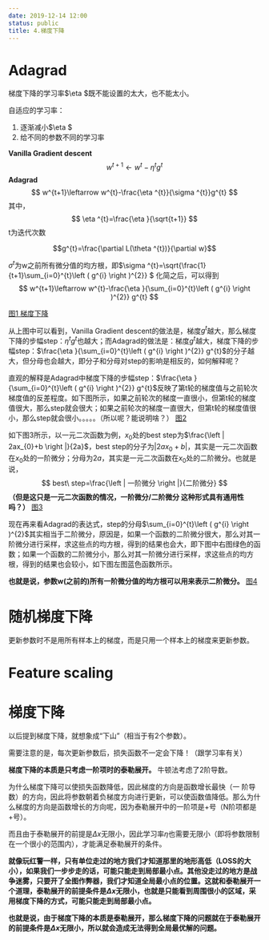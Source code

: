 ```yaml
---
date: 2019-12-14 12:00
status: public
title: 4.梯度下降
---
```


# Adagrad

梯度下降的学习率$\eta $既不能设置的太大，也不能太小。

自适应的学习率：
1. 逐渐减小$\eta $
2. 给不同的参数不同的学习率

**Vanilla Gradient descent**
$$
w^{t+1}\leftarrow w^{t}-\eta ^{t}g^{t}
$$
**Adagrad**
$$
w^{t+1}\leftarrow w^{t}-\frac{\eta ^{t}}{\sigma ^{t}}g^{t}
$$
其中，
$$
\eta ^{t}=\frac{\eta }{\sqrt{t+1}}
$$
t为迭代次数

$$g^{t}=\frac{\partial L(\theta ^{t})}{\partial w}$$

$\sigma ^{t}$为w之前所有微分值的均方根，即$\sigma ^{t}=\sqrt{\frac{1}{t+1}\sum_{i=0}^{t}\left ( g^{i} \right )^{2}}
$
化简之后，可以得到
$$
w^{t+1}\leftarrow w^{t}-\frac{\eta }{\sum_{i=0}^{t}\left ( g^{i} \right )^{2}} g^{t}
$$

[图1 梯度下降](https://note.youdao.com/yws/public/resource/4934d638ff72da99e7441fa4e815dcb0/xmlnote/0D9EDF7AD35C46A99DA2DC8251DD4167/1614)

从上图中可以看到，Vanilla Gradient descent的做法是，梯度$g^t$越大，那么梯度下降的步幅step：$\eta^tg^t$也越大；而Adagrad的做法是：梯度$g^t$越大，梯度下降的步幅step：$\frac{\eta }{\sum_{i=0}^{t}\left ( g^{i} \right )^{2}} g^{t}$的分子越大，但分母也会越大，即分子和分母对step的影响是相反的，如何解释呢？

直观的解释是Adagrad中梯度下降的步幅step：$\frac{\eta }{\sum_{i=0}^{t}\left ( g^{i} \right )^{2}} g^{t}$反映了第t轮的梯度值与之前轮次梯度值的反差程度。如下图所示，如果之前轮次的梯度一直很小，但第t轮的梯度值很大，那么step就会很大；如果之前轮次的梯度一直很大，但第t轮的梯度值很小，那么step就会很小。。。。。（所以呢？能说明啥？）
[图2](https://note.youdao.com/yws/public/resource/4934d638ff72da99e7441fa4e815dcb0/xmlnote/B6B330AD4BD746E78AB8E4FA1323735A/1612)

如下图3所示，以一元二次函数为例，$x_0$处的best step为$\frac{\left | 2ax_{0}+b \right |}{2a}$，best step的分子为$\left | 2ax_{0}+b \right |$，其实是一元二次函数在$x_0$处的一阶微分；分母为$2a$，其实是一元二次函数在$x_0$处的二阶微分。也就是说，
$$
best\ step=\frac{\left | 一阶微分 \right |}{二阶微分}
$$
**（但是这只是一元二次函数的情况，一阶微分/二阶微分 这种形式具有通用性吗？）**
[图3](https://note.youdao.com/yws/public/resource/4934d638ff72da99e7441fa4e815dcb0/xmlnote/A56E6F5D2A5D4B6EAC318180358A34FE/1613)

现在再来看Adagrad的表达式，step的分母$\sum_{i=0}^{t}\left ( g^{i} \right )^{2}$其实相当于二阶微分，原因是，如果一个函数的二阶微分很大，那么对其一阶微分进行采样，求这些点的均方根，得到的结果也会大，即下图中右图绿色的函数；如果一个函数的二阶微分小，那么对其一阶微分进行采样，求这些点的均方根，得到的结果也会较小，如下图左图蓝色函数所示。

**也就是说，参数w(之前的)所有一阶微分值的均方根可以用来表示二阶微分。**
[图4](https://note.youdao.com/yws/public/resource/51650564a898ed60f731f39632108706/xmlnote/0E97BF2FC7B64D939D2FCE095DEE2BFC/2302)

# 随机梯度下降

更新参数时不是用所有样本上的梯度，而是只用一个样本上的梯度来更新参数。

# Feature scaling

# 梯度下降

以后提到梯度下降，就想象成“下山”（相当于有2个参数）。

需要注意的是，每次更新参数后，损失函数不一定会下降！（跟学习率有关）

**梯度下降的本质是只考虑一阶项时的泰勒展开。** 牛顿法考虑了2阶导数。

为什么梯度下降可以使损失函数降低，因此梯度的方向是函数增长最快（一  阶导数）的方向，因此将参数朝着负梯度方向进行更新，可以使函数值降低。那么为什么梯度的方向是函数增长的方向呢，因为泰勒展开中的一阶项是+号（N阶项都是+号）。

而且由于泰勒展开的前提是$\Delta x$无限小，因此学习率$\eta$也需要无限小（即将参数限制在一个很小的范围内），才能满足泰勒展开的条件。

**就像玩红警一样，只有单位走过的地方我们才知道那里的地形高低（LOSS的大小），如果我们一步步走的话，可能只能走到局部最小点。其他没走过的地方是战争迷雾，只要开了全图作弊器，我们才知道全局最小点的位置。这就和泰勒展开一个道理，泰勒展开的前提条件是$\Delta x$无限小，也就是只能看到周围很小的区域，采用梯度下降的方式，可能只能走到局部最小点。**

**也就是说，由于梯度下降的本质是泰勒展开，那么梯度下降的问题就在于泰勒展开的前提条件是$\Delta x$无限小，所以就会造成无法得到全局最优解的问题。**